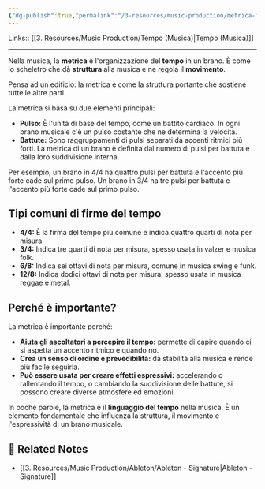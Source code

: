 ```yaml
---
{"dg-publish":true,"permalink":"/3-resources/music-production/metrica-musica/"}
---
```


Links:: [[3. Resources/Music Production/Tempo (Musica)\|Tempo (Musica)]]

---
Nella musica, la **metrica** è l'organizzazione del **tempo** in un brano. È come lo scheletro che dà **struttura** alla musica e ne regola il **movimento**.

Pensa ad un edificio: la metrica è come la struttura portante che sostiene tutte le altre parti.

La metrica si basa su due elementi principali:

- **Pulso:** È l'unità di base del tempo, come un battito cardiaco. In ogni brano musicale c'è un pulso costante che ne determina la velocità.
- **Battute:** Sono raggruppamenti di pulsi separati da accenti ritmici più forti. La metrica di un brano è definita dal numero di pulsi per battuta e dalla loro suddivisione interna.

Per esempio, un brano in 4/4 ha quattro pulsi per battuta e l'accento più forte cade sul primo pulso. Un brano in 3/4 ha tre pulsi per battuta e l'accento più forte cade sul primo pulso.

## Tipi comuni di firme del tempo

- **4/4:** È la firma del tempo più comune e indica quattro quarti di nota per misura.
- **3/4:** Indica tre quarti di nota per misura, spesso usata in valzer e musica folk.
- **6/8:** Indica sei ottavi di nota per misura, comune in musica swing e funk.
- **12/8:** Indica dodici ottavi di nota per misura, spesso usata in musica reggae e metal.

## Perché è importante?

La metrica è importante perché:

- **Aiuta gli ascoltatori a percepire il tempo:** permette di capire quando ci si aspetta un accento ritmico e quando no.
- **Crea un senso di ordine e prevedibilità:** dà stabilità alla musica e rende più facile seguirla.
- **Può essere usata per creare effetti espressivi:** accelerando o rallentando il tempo, o cambiando la suddivisione delle battute, si possono creare diverse atmosfere ed emozioni.

In poche parole, la metrica è il **linguaggio del tempo** nella musica. È un elemento fondamentale che influenza la struttura, il movimento e l'espressività di un brano musicale.


## 🔗 Related Notes

- [[3. Resources/Music Production/Ableton/Ableton - Signature\|Ableton - Signature]]